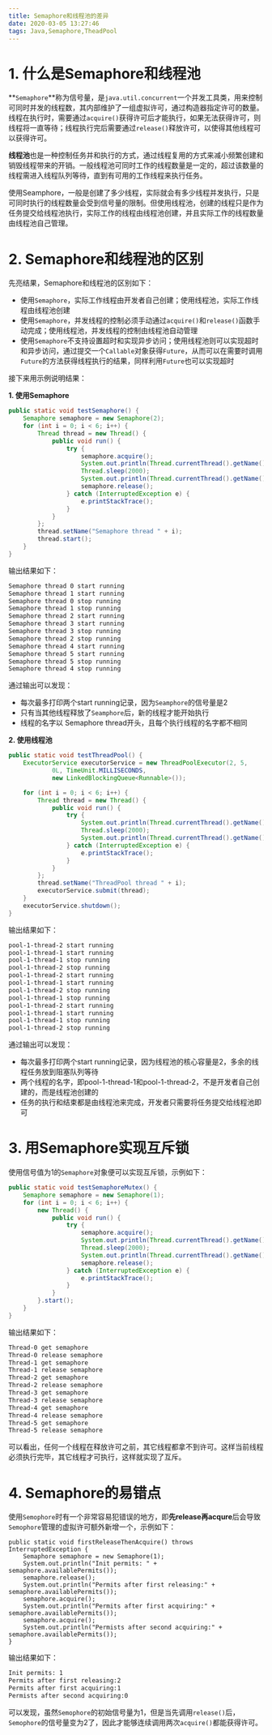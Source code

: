 ```yaml
---
title: Semaphore和线程池的差异
date: 2020-03-05 13:27:46
tags: Java,Semaphore,TheadPool
---
```

# 1. 什么是Semaphore和线程池

**`Semaphore`**称为信号量，是`java.util.concurrent`一个并发工具类，用来控制可同时并发的线程数，其内部维护了一组虚拟许可，通过构造器指定许可的数量。线程在执行时，需要通过`acquire()`获得许可后才能执行，如果无法获得许可，则线程将一直等待；线程执行完后需要通过`release()`释放许可，以使得其他线程可以获得许可。

**线程池**也是一种控制任务并和执行的方式，通过线程复用的方式来减小频繁创建和销毁线程带来的开销。一般线程池可同时工作的线程数量是一定的，超过该数量的线程需进入线程队列等待，直到有可用的工作线程来执行任务。

使用Seamphore，一般是创建了多少线程，实际就会有多少线程并发执行，只是可同时执行的线程数量会受到信号量的限制。但使用线程池，创建的线程只是作为任务提交给线程池执行，实际工作的线程由线程池创建，并且实际工作的线程数量由线程池自己管理。

# 2. Semaphore和线程池的区别

先亮结果，Semaphore和线程池的区别如下：

- 使用`Semaphore`，实际工作线程由开发者自己创建；使用线程池，实际工作线程由线程池创建
- 使用`Semaphore`，并发线程的控制必须手动通过`acquire()`和`release()`函数手动完成；使用线程池，并发线程的控制由线程池自动管理
- 使用`Semaphore`不支持设置超时和实现异步访问；使用线程池则可以实现超时和异步访问，通过提交一个`Callable`对象获得`Future`，从而可以在需要时调用`Future`的方法获得线程执行的结果，同样利用`Future`也可以实现超时

接下来用示例说明结果：

**1. 使用Semaphore**

```java
public static void testSemaphore() {
    Semaphore semaphore = new Semaphore(2);
    for (int i = 0; i < 6; i++) {
        Thread thread = new Thread() {
            public void run() {
                try {
                    semaphore.acquire();
                    System.out.println(Thread.currentThread().getName() + " start running");
                    Thread.sleep(2000);
                    System.out.println(Thread.currentThread().getName() + " stop running");
                    semaphore.release();
                } catch (InterruptedException e) {
                    e.printStackTrace();
                }
            }
        };
        thread.setName("Semaphore thread " + i);
        thread.start();
    }
}
```

输出结果如下：

```latex
Semaphore thread 0 start running
Semaphore thread 1 start running
Semaphore thread 0 stop running
Semaphore thread 1 stop running
Semaphore thread 2 start running
Semaphore thread 3 start running
Semaphore thread 3 stop running
Semaphore thread 2 stop running
Semaphore thread 4 start running
Semaphore thread 5 start running
Semaphore thread 5 stop running
Semaphore thread 4 stop running
```

通过输出可以发现：

- 每次最多打印两个start running记录，因为`Seamphore`的信号量是2
- 只有当其他线程释放了`Seamphore`后，新的线程才能开始执行
- 线程的名字以 Semaphore thread开头，且每个执行线程的名字都不相同

**2. 使用线程池** 

```java
public static void testThreadPool() {
    ExecutorService executorService = new ThreadPoolExecutor(2, 5,
            0L, TimeUnit.MILLISECONDS,
            new LinkedBlockingQueue<Runnable>());

    for (int i = 0; i < 6; i++) {
        Thread thread = new Thread() {
            public void run() {
                try {
                    System.out.println(Thread.currentThread().getName() + " start running");
                    Thread.sleep(2000);
                    System.out.println(Thread.currentThread().getName() + " stop running");
                } catch (InterruptedException e) {
                    e.printStackTrace();
                }
            }
        };
        thread.setName("ThreadPool thread " + i);
        executorService.submit(thread);
    }
    executorService.shutdown();
}
```

输出结果如下：

```latex
pool-1-thread-2 start running
pool-1-thread-1 start running
pool-1-thread-1 stop running
pool-1-thread-2 stop running
pool-1-thread-2 start running
pool-1-thread-1 start running
pool-1-thread-2 stop running
pool-1-thread-1 stop running
pool-1-thread-2 start running
pool-1-thread-1 start running
pool-1-thread-1 stop running
pool-1-thread-2 stop running
```

通过输出可以发现：

- 每次最多打印两个start running记录，因为线程池的核心容量是2，多余的线程任务放到阻塞队列等待
- 两个线程的名字，即pool-1-thread-1和pool-1-thread-2，不是开发者自己创建的，而是线程池创建的
- 任务的执行和结束都是由线程池来完成，开发者只需要将任务提交给线程池即可

# 3. 用Semaphore实现互斥锁

使用信号值为1的`Semaphore`对象便可以实现互斥锁，示例如下：

```java
public static void testSemaphoreMutex() {
    Semaphore semaphore = new Semaphore(1);
    for (int i = 0; i < 6; i++) {
        new Thread() {
            public void run() {
                try {
                    semaphore.acquire();
                    System.out.println(Thread.currentThread().getName() + " get semaphore");
                    Thread.sleep(2000);
                    System.out.println(Thread.currentThread().getName() + " release semaphore");
                    semaphore.release();
                } catch (InterruptedException e) {
                    e.printStackTrace();
                }
            }
        }.start();
    }
}
```

输出结果如下：

```latex
Thread-0 get semaphore
Thread-0 release semaphore
Thread-1 get semaphore
Thread-1 release semaphore
Thread-2 get semaphore
Thread-2 release semaphore
Thread-3 get semaphore
Thread-3 release semaphore
Thread-4 get semaphore
Thread-4 release semaphore
Thread-5 get semaphore
Thread-5 release semaphore
```

可以看出，任何一个线程在释放许可之前，其它线程都拿不到许可。这样当前线程必须执行完毕，其它线程才可执行，这样就实现了互斥。

# 4. Semaphore的易错点

使用`Semophore`时有一个非常容易犯错误的地方，即**先release再acqure**后会导致`Semophore`管理的虚拟许可额外新增一个，示例如下：

```
public static void firstReleaseThenAcquire() throws InterruptedException {
    Semaphore semaphore = new Semaphore(1);
    System.out.println("Init permits: " + semaphore.availablePermits());
    semaphore.release();
    System.out.println("Permits after first releasing:" + semaphore.availablePermits());
    semaphore.acquire();
    System.out.println("Permits after first acquiring:" + semaphore.availablePermits());
    semaphore.acquire();
    System.out.println("Permists after second acquiring:" + semaphore.availablePermits());
}
```

输出结果如下：

```latex
Init permits: 1
Permits after first releasing:2
Permits after first acquiring:1
Permists after second acquiring:0
```

可以发现，虽然`Semophore`的初始信号量为1，但是当先调用`release()`后，`Semophore`的信号量变为2了，因此才能够连续调用两次`acquire()`都能获得许可。
